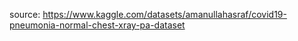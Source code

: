 source: https://www.kaggle.com/datasets/amanullahasraf/covid19-pneumonia-normal-chest-xray-pa-dataset
